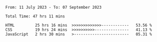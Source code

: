 <!--START_SECTION:waka-->

```all_time
From: 11 July 2023 - To: 07 September 2023

Total Time: 47 hrs 11 mins

HTML         25 hrs 16 mins  >>>>>>>>>>>>>------------   53.56 %
CSS          19 hrs 24 mins  >>>>>>>>>>---------------   41.13 %
JavaScript   2 hrs 30 mins   >------------------------   05.31 %
```

<!--END_SECTION:waka-->
